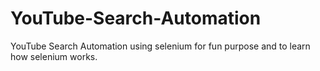 # YouTube-Search-Automation
YouTube Search Automation using selenium for fun purpose and to learn how selenium works.
